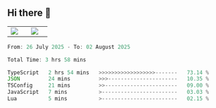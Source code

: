 ## Hi there 👋

<p align="center">
  <table align="center">
  <tr border="none">
  <td width="35%" align="center">
    <img  align="center"  src="http://github-profile-summary-cards.vercel.app/api/cards/stats?username=ricepunk&theme=github_dark" />
  </td>
    
  <td width="65%" align="center">
    <img  align="center"  src="http://github-profile-summary-cards.vercel.app/api/cards/profile-details?username=ricepunk&theme=github_dark" />
  </td>
  </tr>
  </table>
</p>

<!--START_SECTION:waka-->

```typescript
From: 26 July 2025 - To: 02 August 2025

Total Time: 3 hrs 58 mins

TypeScript   2 hrs 54 mins   >>>>>>>>>>>>>>>>>>-------   73.14 %
JSON         24 mins         >>>----------------------   10.35 %
TSConfig     21 mins         >>-----------------------   09.00 %
JavaScript   7 mins          >------------------------   03.03 %
Lua          5 mins          >------------------------   02.15 %
```

<!--END_SECTION:waka-->

